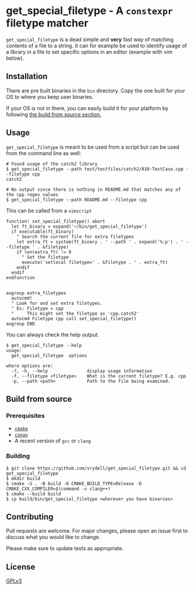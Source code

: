# get_special_filetype - A `constexpr` filetype matcher #

`get_special_filetype` is a dead simple and **very** fast way of matching contents of a file to a string. It can for example be used to identify usage of a library in a file to set specific options in an editor (example with vim below).

## Installation ##

There are pre built binaries in the `bin` directory. Copy the one built for your OS to where you keep user binaries.

If your OS is not in there, you can easily build it for your platform by following [the build from source section.](#Build-from-source)

## Usage ##

`get_special_filetype` is meant to be used from a script but can be used from the command line as well:

```shell
# Found usage of the catch2 library
$ get_special_filetype --path test/testfiles/catch2/010-TestCase.cpp --filetype cpp
catch2

# No output since there is nothing in README.md that matches any of the cpp regex values
$ get_special_filetype --path README.md --filetype cpp
```

This can be called from a `vimscript`

```vim
function! set_special_filetype() abort
  let ft_binary = expand('~/bin/get_special_filetype')
  if executable(ft_binary)
    " Search the current file for extra filetypes
    let extra_ft = system(ft_binary . ' --path ' . expand('%:p') . ' --filetype ' . &filetype)
    if len(extra_ft) != 0
      " Set the filetype
      execute('setlocal filetype=' . &filetype . ' . extra_ft)
    endif
  endif
endfunction


augroup extra_filetypes
  autocmd!
  " Look for and set extra filetypes.
  " Ex: Filetype = cpp
  "     This might set the filetype as 'cpp.catch2'
  autocmd Filetype cpp call set_special_filetype()
augroup END

```


You can always check the help output.

```shell
$ get_special_filetype --help
usage:
  get_special_filetype  options

where options are:
  -?, -h, --help               display usage information
  -f, --filetype <filetype>    What is the current filetype? E.g. cpp
  -p, --path <path>            Path to the file being examined.
```

## Build from source ##

### Prerequisites ###

* [`cmake`](https://cmake.org/download/)
* [`conan`](https://docs.conan.io/en/latest/installation.html)
* A recent version of `gcc` or `clang`

### Building ###

```shell
$ git clone https://github.com/srydell/get_special_filetype.git && cd get_special_filetype
$ mkdir build
$ cmake -S . -B build -D CMAKE_BUILD_TYPE=Release -D CMAKE_CXX_COMPILER=$(command -v clang++)
$ cmake --build build
$ cp build/bin/get_special_filetype <wherever you have binaries>
```

## Contributing ##
Pull requests are welcome. For major changes, please open an issue first to discuss what you would like to change.

Please make sure to update tests as appropriate.

## License ##
[GPLv3](https://choosealicense.com/licenses/gpl-3.0/)
